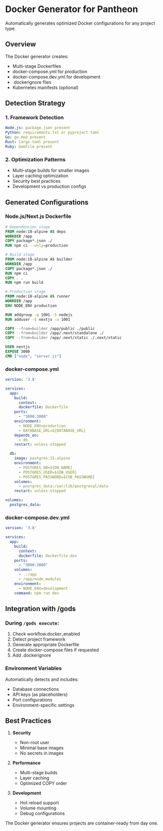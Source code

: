# Docker Generator for Pantheon

Automatically generates optimized Docker configurations for any project type.

## Overview

The Docker generator creates:
- Multi-stage Dockerfiles
- docker-compose.yml for production
- docker-compose.dev.yml for development
- .dockerignore files
- Kubernetes manifests (optional)

## Detection Strategy

### 1. Framework Detection
```yaml
Node.js: package.json present
Python: requirements.txt or pyproject.toml
Go: go.mod present
Rust: Cargo.toml present
Ruby: Gemfile present
```

### 2. Optimization Patterns
- Multi-stage builds for smaller images
- Layer caching optimization
- Security best practices
- Development vs production configs

## Generated Configurations

### Node.js/Next.js Dockerfile
```dockerfile
# Dependencies stage
FROM node:18-alpine AS deps
WORKDIR /app
COPY package*.json ./
RUN npm ci --only=production

# Build stage
FROM node:18-alpine AS builder
WORKDIR /app
COPY package*.json ./
RUN npm ci
COPY . .
RUN npm run build

# Production stage
FROM node:18-alpine AS runner
WORKDIR /app
ENV NODE_ENV production

RUN addgroup -g 1001 -S nodejs
RUN adduser -S nextjs -u 1001

COPY --from=builder /app/public ./public
COPY --from=builder /app/.next/standalone ./
COPY --from=builder /app/.next/static ./.next/static

USER nextjs
EXPOSE 3000
CMD ["node", "server.js"]
```

### docker-compose.yml
```yaml
version: '3.8'

services:
  app:
    build:
      context: .
      dockerfile: Dockerfile
    ports:
      - "3000:3000"
    environment:
      - NODE_ENV=production
      - DATABASE_URL=${DATABASE_URL}
    depends_on:
      - db
    restart: unless-stopped

  db:
    image: postgres:15-alpine
    environment:
      - POSTGRES_DB=${DB_NAME}
      - POSTGRES_USER=${DB_USER}
      - POSTGRES_PASSWORD=${DB_PASSWORD}
    volumes:
      - postgres_data:/var/lib/postgresql/data
    restart: unless-stopped

volumes:
  postgres_data:
```

### docker-compose.dev.yml
```yaml
version: '3.8'

services:
  app:
    build:
      context: .
      dockerfile: Dockerfile.dev
    ports:
      - "3000:3000"
    volumes:
      - .:/app
      - /app/node_modules
    environment:
      - NODE_ENV=development
    command: npm run dev
```

## Integration with /gods

### During `/gods execute`:
1. Check workflow.docker_enabled
2. Detect project framework
3. Generate appropriate Dockerfile
4. Create docker-compose files if requested
5. Add .dockerignore

### Environment Variables
Automatically detects and includes:
- Database connections
- API keys (as placeholders)
- Port configurations
- Environment-specific settings

## Best Practices

1. **Security**
   - Non-root user
   - Minimal base images
   - No secrets in images

2. **Performance**
   - Multi-stage builds
   - Layer caching
   - Optimized COPY order

3. **Development**
   - Hot reload support
   - Volume mounting
   - Debug configurations

The Docker generator ensures projects are container-ready from day one.